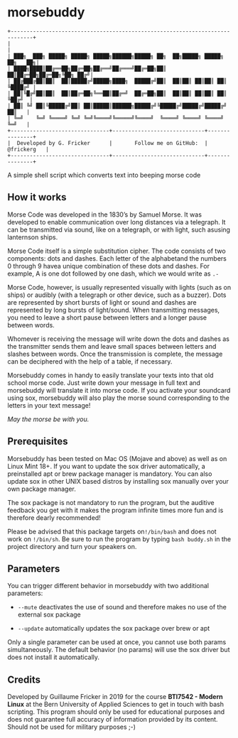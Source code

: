 # morsebuddy

```
+-----------------------------------------------------------------------------+
|                                                                             |
| ███╗  ███╗ █████╗ █████╗ █████╗██████╗█████╗ ██╗  ██╗█████╗ █████╗ ██╗   ██╗|
| ████╗████║██╔══██╗██╔═██╗██╔══╝██╔═══╝██╔═██╗██║  ██║██╔═██╗██╔═██╗╚██╗ ██╔╝|
| ██╔███╔██║██║  ██║█████╔╝█████╗████╗  █████╔╝██║  ██║██║ ██║██║ ██║ ╚████╔╝ |
| ██║╚█╔╝██║██║  ██║██╔═██╗╚══██║██╔═╝  ██╔═██╗██║  ██║██║ ██║██║ ██║  ╚██╔╝  |
| ██║ ╚╝ ██║╚█████╔╝██║ ██║█████║██████╗█████╔╝╚█████╔╝█████╔╝█████╔╝   ██║   |
| ╚═╝    ╚═╝ ╚════╝ ╚═╝ ╚═╝╚════╝╚═════╝╚════╝  ╚════╝ ╚════╝ ╚════╝    ╚═╝   |
+-------------------------------+-----------------------------+---------------+
|  Developed by G. Fricker      |       Follow me on GitHub:  |   @frickerg   |
+-------------------------------+-----------------------------+---------------+
```

A simple shell script which converts text into beeping morse code

## How it works

Morse Code was developed in the 1830’s by Samuel Morse. It was developed to enable communication over long distances via a telegraph. It can be transmitted via sound, like on a telegraph, or with light, such asusing lanternson ships.

Morse Code itself is a simple substitution cipher. The code consists of two components: dots and dashes. Each letter of the alphabetand the numbers 0 through 9 havea unique combination of these dots and dashes. For example, A is one dot followed by one dash, which we would write as `.-`

Morse Code, however, is usually represented visually with lights (such as on ships) or audibly (with a telegraph or other device, such as a buzzer). Dots are represented by short bursts of light or sound and dashes are represented by long bursts of light/sound. When transmitting messages, you need to leave a short pause between letters and a longer pause between words.

Whomever is receiving the message will write down the dots and dashes as the transmitter sends them and leave small spaces between letters and slashes between words. Once the transmission is complete, the message can be deciphered with the help of a table, if necessary.

Morsebuddy comes in handy to easily translate your texts into that old school morse code. Just write down your message in full text and morsebuddy will translate it into morse code. If you activate your soundcard using sox, morsebuddy will also play the morse sound corresponding to the letters in your text message!

*May the morse be with you.*

## Prerequisites

Morsebuddy has been tested on Mac OS (Mojave and above) as well as on Linux Mint 18+. If you want to update the sox driver automatically, a preinstalled apt or brew package manager is mandatory. You can also update sox in other UNIX based distros by installing sox manually over your own package manager.

The sox package is not mandatory to run the program, but the auditive feedback you get with it makes the program infinite times more fun and is therefore dearly recommended!

Please be advised that this package targets on`!/bin/bash` and does not work on `!/bin/sh`. Be sure to run the program by typing `bash buddy.sh` in the project directory and turn your speakers on.

## Parameters

You can trigger different behavior in morsebuddy with two additional parameters:

- `--mute` deactivates the use of sound and therefore makes no use of the external sox package

- `--update` automatically updates the sox package over brew or apt

Only a single parameter can be used at once, you cannot use both params simultaneously. The default behavior (no params) will use the sox driver but does not install it automatically.

## Credits

Developed by Guillaume Fricker in 2019 for the course **BTI7542 - Modern Linux** at the Bern University of Applied Sciences to get in touch with bash scripting. This program should only be used for educational purposes and does not guarantee full accuracy of information provided by its content. Should not be used for military purposes ;-)
